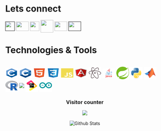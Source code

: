 

# Lets connect
<p align="left">
<a href="" target="blank"><img align="center" src="https://upload.wikimedia.org/wikipedia/commons/thumb/f/f8/LinkedIn_icon_circle.svg/2048px-LinkedIn_icon_circle.svg.png" height="30" width="30" /></a>
 <a href="https://www.facebook.com/mohamed.ryaad.988" target="blank"><img align="center" src="https://github.com/rahuldkjain/github-profile-readme-generator/blob/master/src/images/icons/Social/facebook.svg" height="30" width="40" /></a>
  <a href="mohamedahmed01008@gmail.com" target="blank"><img align="center" src="https://cdn-icons-png.flaticon.com/512/5968/5968534.png" height="30" width="30" /></a>
 <a href="hhttps://codeforces.com/profile/ryad9898" target="blank"><img align="center" src="https://play-lh.googleusercontent.com/zaldniLc2XTBhNlCDR4hcD5bcRYHZ56_lO0yA2Qu-cADShy1_HDWrICSvv0EPTX79WY=w240-h480-rw" height="40" width="40" /></a>
<a href="https://leetcode.com/mohamedahmed01008/" target="_blank"><img align="center" src="https://raw.githubusercontent.com/rahuldkjain/github-profile-readme-generator/master/src/images/icons/Social/leet-code.svg" height="30" width="40" /></a>
    <a href="" target="blank"><img align="center" src="https://raw.githubusercontent.com/rahuldkjain/github-profile-readme-generator/master/src/images/icons/Social/hackerrank.svg" height="30" width="40" /></a>
</p>

# Technologies & Tools
<div style="display: inline_block"><br>
 
  <img align="center" height="30" width="40" src="https://github.com/devicons/devicon/blob/master/icons/c/c-original.svg">
  <img align="center" height="30" width="40" src="https://github.com/devicons/devicon/blob/master/icons/cplusplus/cplusplus-original.svg">
  <img align="center" height="30" width="40" src="https://raw.githubusercontent.com/devicons/devicon/master/icons/html5/html5-original.svg">
  <img align="center" height="30" width="40" src="https://raw.githubusercontent.com/devicons/devicon/master/icons/css3/css3-original.svg">
  <img align="center" height="30" width="40" src="https://raw.githubusercontent.com/devicons/devicon/master/icons/javascript/javascript-plain.svg">
  <img align="center" height="30" width="40" src="https://github.com/devicons/devicon/blob/master/icons/angularjs/angularjs-original.svg">
  <img align="center" heigth="30" width="40" src="https://github.com/devicons/devicon/blob/master/icons/atom/atom-original.svg">
  <img align="center" height="30" width="40" src="https://github.com/devicons/devicon/blob/master/icons/java/java-original-wordmark.svg">
  <img align="center" heigth="30" width="40" src="https://github.com/devicons/devicon/blob/master/icons/spring/spring-original.svg">
  <img align="center" heigth="30" width="40" src="https://github.com/devicons/devicon/blob/master/icons/python/python-original.svg">
  <img align="center" heigth="30" width="40" src="https://github.com/devicons/devicon/blob/master/icons/matlab/matlab-original.svg">
  <img align="center" heigth="30" width="40" src="https://github.com/devicons/devicon/blob/master/icons/r/r-original.svg">
  <img align="center" heigth="30" width="40" src="https://www.vectorlogo.zone/logos/git-scm/git-scm-icon.svg">
  <img align="center" heigth="30" width="40" src="https://github.com/devicons/devicon/blob/master/icons/jetbrains/jetbrains-original.svg">
  <img align="center" heigth="30" width="40" src="https://github.com/devicons/devicon/blob/master/icons/arduino/arduino-original.svg">
</div>

  
  ### <p align="center">Visitor counter<p>
<p align="center"> 
  <img src="https://profile-counter.glitch.me/moriyad12/count.svg" />
</p>

<p align="center">
  <img src="Bottom.svg" alt="Github Stats" />
</p>
